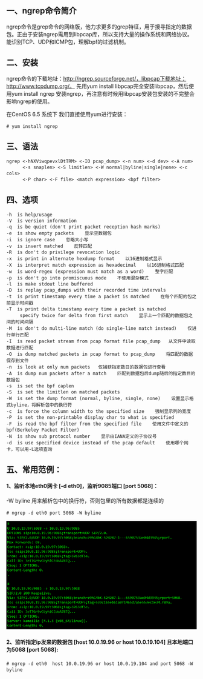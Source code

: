 ##  一、ngrep命令简介
ngrep命令是grep命令的网络版，他力求更多的grep特征，用于搜寻指定的数据包。正由于安装ngrep需用到libpcap库，所以支持大量的操作系统和网络协议。能识别TCP、UDP和ICMP包，理解bpf的过滤机制。

## 二、安装
ngrep命令的下载地址：http://ngrep.sourceforge.net/，libpcap下载地址：http://www.tcpdump.org/。
先用yum install libpcap完全安装libpcap，然后使用yum install ngrep 安装ngrep，再注意有时候用libpcap安装包安装的不完整会影响ngrep的使用。

在CentOS 6.5 系统下 我们直接使用yum进行安装：


    # yum install ngrep



## 三、语法


    ngrep <-hNXViwqpevxlDtTRM> <-IO pcap_dump> <-n num> <-d dev> <-A num>
          <-s snaplen> <-S limitlen> <-W normal|byline|single|none> <-c cols>
          <-P char> <-F file> <match expression> <bpf filter>



## 四、选项


    -h  is help/usage
    -V  is version information
    -q  is be quiet (don't print packet reception hash marks)
    -e  is show empty packets    显示空数据包
    -i  is ignore case    忽略大小写
    -v  is invert matched    反转匹配
    -R  is don't do privilege revocation logic
    -x  is print in alternate hexdump format    以16进制格式显示
    -X  is interpret match expression as hexadecimal    以16进制格式匹配
    -w  is word-regex (expression must match as a word)    整字匹配
    -p  is don't go into promiscuous mode    不使用混杂模式
    -l  is make stdout line buffered
    -D  is replay pcap_dumps with their recorded time intervals
    -t  is print timestamp every time a packet is matched    在每个匹配的包之前显示时间戳
    -T  is print delta timestamp every time a packet is matched
         specify twice for delta from first match    显示上一个匹配的数据包之间的时间间隔
    -M  is don't do multi-line match (do single-line match instead)    仅进行单行匹配
    -I  is read packet stream from pcap format file pcap_dump   从文件中读取数据进行匹配
    -O  is dump matched packets in pcap format to pcap_dump    将匹配的数据保存到文件
    -n  is look at only num packets   仅捕获指定数目的数据包进行查看
    -A  is dump num packets after a match    匹配到数据包后dump随后的指定数目的数据包
    -s  is set the bpf caplen
    -S  is set the limitlen on matched packets
    -W  is set the dump format (normal, byline, single, none)    设置显示格式byline，将解析包中的换行符
    -c  is force the column width to the specified size    强制显示列的宽度
    -P  is set the non-printable display char to what is specified
    -F  is read the bpf filter from the specified file    使用文件中定义的bpf(Berkeley Packet Filter)
    -N  is show sub protocol number    显示由IANA定义的子协议号
    -d  is use specified device instead of the pcap default    使用哪个网卡，可以用-L选项查询



## 五、常用范例：

#### 1、监听本地eth0网卡 [-d eth0]，监听9085端口 [port 5068]：
-W byline 用来解析包中的换行符，否则包里的所有数据都是连续的


    # ngrep -d eth0 port 5068 -W byline


![ngrep -d eth0 port 80 -W byline](image/01.png)


#### 2、监听指定ip发来的数据包 [host 10.0.19.96 or host 10.0.19.104] 且本地端口为5068 [port 5068]:


    # ngrep -d eth0  host 10.0.19.96 or host 10.0.19.104 and port 5068 -W byline

